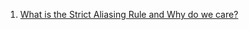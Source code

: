  1. [What is the Strict Aliasing Rule and Why do we care?]
 
[What is the Strict Aliasing Rule and Why do we care?]: https://gist.github.com/shafik/848ae25ee209f698763cffee272a58f8
